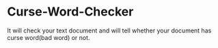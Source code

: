 # Curse-Word-Checker
It will check your text document and will tell whether your document has curse word(bad word) or not.
